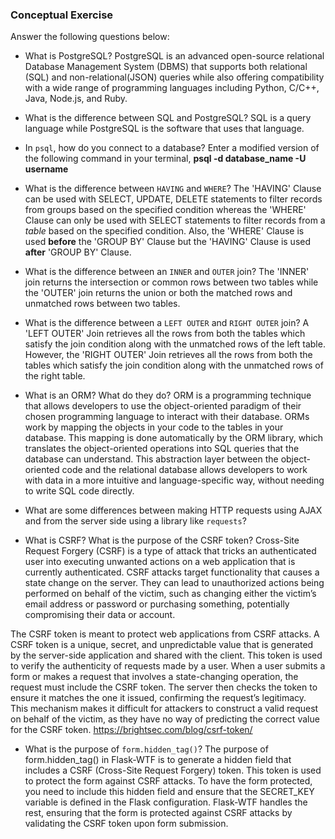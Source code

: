 ### Conceptual Exercise

Answer the following questions below:

- What is PostgreSQL?
PostgreSQL is an advanced open-source relational Database Management System (DBMS) that supports both relational (SQL) and non-relational(JSON) queries while also offering compatibility with a wide range of programming languages including Python, C/C++, Java, Node.js, and Ruby.

- What is the difference between SQL and PostgreSQL?
SQL is a query language while PostgreSQL is the software that uses that language.

- In `psql`, how do you connect to a database?
Enter a modified version of the following command in your terminal, **psql -d database_name -U username** 

- What is the difference between `HAVING` and `WHERE`?
The 'HAVING' Clause can be used with SELECT, UPDATE, DELETE statements to filter records from groups based on the specified condition whereas the 'WHERE' Clause can only be used with SELECT statements to filter records from a _table_ based on the specified condition. Also, the 'WHERE' Clause is used **before** the 'GROUP BY' Clause but the 'HAVING' Clause is used **after** 'GROUP BY' Clause.

- What is the difference between an `INNER` and `OUTER` join?
The 'INNER' join returns the intersection or common rows between two tables while the 'OUTER' join returns the union or both the matched rows and unmatched rows between two tables.

- What is the difference between a `LEFT OUTER` and `RIGHT OUTER` join?
A 'LEFT OUTER' Join retrieves all the rows from both the tables which satisfy the join condition along with the unmatched rows of the left table. However, the 'RIGHT OUTER' Join retrieves all the rows from both the tables which satisfy the join condition along with the unmatched rows of the right table.

- What is an ORM? What do they do?
ORM is a programming technique that allows developers to use the object-oriented paradigm of their chosen programming language to interact with their database. ORMs work by mapping the objects in your code to the tables in your database. This mapping is done automatically by the ORM library, which translates the object-oriented operations into SQL queries that the database can understand. This abstraction layer between the object-oriented code and the relational database allows developers to work with data in a more intuitive and language-specific way, without needing to write SQL code directly.



- What are some differences between making HTTP requests using AJAX 
  and from the server side using a library like `requests`?
  

- What is CSRF? What is the purpose of the CSRF token?
Cross-Site Request Forgery (CSRF) is a type of attack that tricks an authenticated user into executing unwanted actions on a web application that is currently authenticated. CSRF attacks target functionality that causes a state change on the server. They can lead to unauthorized actions being performed on behalf of the victim, such as changing either the victim’s email address or password or purchasing something, potentially compromising their data or account.

The CSRF token is meant to protect web applications from CSRF attacks. A CSRF token is a unique, secret, and unpredictable value that is generated by the server-side application and shared with the client. This token is used to verify the authenticity of requests made by a user. When a user submits a form or makes a request that involves a state-changing operation, the request must include the CSRF token. The server then checks the token to ensure it matches the one it issued, confirming the request’s legitimacy. This mechanism makes it difficult for attackers to construct a valid request on behalf of the victim, as they have no way of predicting the correct value for the CSRF token.
https://brightsec.com/blog/csrf-token/


- What is the purpose of `form.hidden_tag()`?
The purpose of form.hidden_tag() in Flask-WTF is to generate a hidden field that includes a CSRF (Cross-Site Request Forgery) token. This token is used to protect the form against CSRF attacks. To have the form protected, you need to include this hidden field and ensure that the SECRET_KEY variable is defined in the Flask configuration. Flask-WTF handles the rest, ensuring that the form is protected against CSRF attacks by validating the CSRF token upon form submission.
